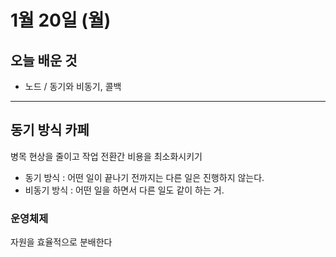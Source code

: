 # 1월 20일 (월)

## 오늘 배운 것

- 노드 / 동기와 비동기, 콜백

---

## 동기 방식 카페

병목 현상을 줄이고 작업 전환간 비용을 최소화시키기

- 동기 방식 : 어떤 일이 끝나기 전까지는 다른 일은 진행하지 않는다.
- 비동기 방식 : 어떤 일을 하면서 다른 일도 같이 하는 거.

### 운영체제

자원을 효율적으로 분배한다
